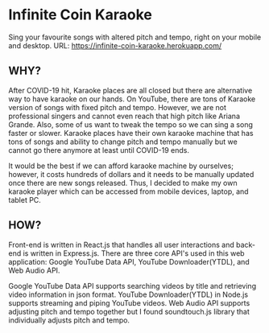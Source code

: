 # Infinite Coin Karaoke

  Sing your favourite songs with altered pitch and tempo, right on your mobile and desktop. URL: https://infinite-coin-karaoke.herokuapp.com/



## WHY?

  After COVID-19 hit, Karaoke places are all closed but there are alternative way to have karaoke on our hands. On YouTube, there are tons of Karaoke version of songs with fixed pitch and tempo. However, we are not professional singers and cannot even reach that high pitch like Ariana Grande. Also, some of us want to tweak the tempo so we can sing a song faster or slower. Karaoke places have their own karaoke machine that has tons of songs and ability to change pitch and tempo manually but we cannot go there anymore at least until COVID-19 ends. 

  It would be the best if we can afford karaoke machine by ourselves; however, it costs hundreds of dollars and it needs to be manually updated once there are new songs released. Thus, I decided to make my own karaoke player which can be accessed from mobile devices, laptop, and tablet PC.



## HOW?

  Front-end is written in React.js that handles all user interactions and back-end is written in Express.js. There are three core API's used in this web application: Google YouTube Data API, YouTube Downloader(YTDL), and Web Audio API. 

  Google YouTube Data API supports searching videos by title and retrieving video information in json format. YouTube Downloader(YTDL) in Node.js supports streaming and piping YouTube videos. Web Audio API supports adjusting pitch and tempo together but I found soundtouch.js library that individually adjusts pitch and tempo.
